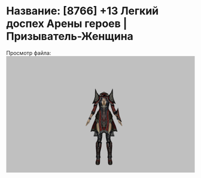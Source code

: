 # Название: [8766] +13 Легкий доспех Арены героев | Призыватель-Женщина

Просмотр файла:
![p090031.png](p090031.png)